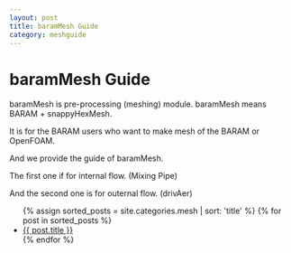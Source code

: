 ```yaml
---
layout: post
title: baramMesh Guide
category: meshguide
---
```


# baramMesh Guide 

baramMesh is pre-processing (meshing) module. baramMesh means BARAM + snappyHexMesh.

It is for the BARAM users who want to make mesh of the BARAM or OpenFOAM.

And we provide the guide of baramMesh.

The first one if for internal flow. (Mixing Pipe)

And the second one is for outernal flow. (drivAer)

<ul>
  {% assign sorted_posts = site.categories.mesh | sort: 'title' %}
  {% for post in sorted_posts %}
    <li><a href="{{ site.baseurl }}{{ post.url }}">{{ post.title }}</a></li>
  {% endfor %}
</ul>